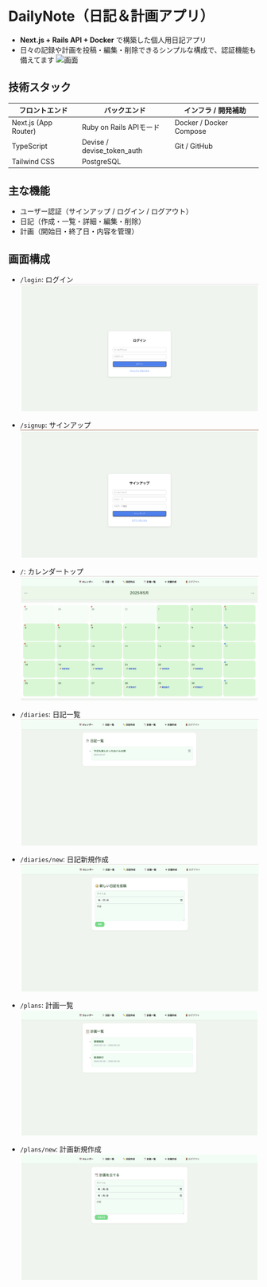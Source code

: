 # DailyNote（日記＆計画アプリ）

- **Next.js + Rails API + Docker** で構築した個人用日記アプリ
- 日々の記録や計画を投稿・編集・削除できるシンプルな構成で、認証機能も備えてます
  ![画面](images/画面収録.gif)

## 技術スタック

| フロントエンド       | バックエンド                 | インフラ / 開発補助         |
|----------------------|------------------------------|------------------------------|
| Next.js (App Router) | Ruby on Rails APIモード      | Docker / Docker Compose     |
| TypeScript           | Devise / devise_token_auth   | Git / GitHub                |
| Tailwind CSS         | PostgreSQL                   |                              |

## 主な機能
- ユーザー認証（サインアップ / ログイン / ログアウト）
- 日記（作成・一覧・詳細・編集・削除）
- 計画（開始日・終了日・内容を管理）

## 画面構成

- `/login`: ログイン  
  ![ログイン](images/image-5.png)

- `/signup`: サインアップ  
  ![サインアップ](images/image-6.png)

- `/`: カレンダートップ  
  ![カレンダー](images/image.png)

- `/diaries`: 日記一覧  
  ![日記一覧](images/image-1.png)

- `/diaries/new`: 日記新規作成  
  ![日記作成](images/image-2.png)

- `/plans`: 計画一覧  
  ![計画一覧](images/image-3.png)

- `/plans/new`: 計画新規作成  
  ![計画作成](images/image-4.png)